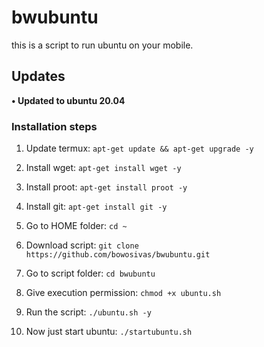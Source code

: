 # bwubuntu
this is a script to run ubuntu on your mobile.
## Updates

**• Updated to ubuntu 20.04**



### Installation steps

1. Update termux: `apt-get update && apt-get upgrade -y`

2. Install wget: `apt-get install wget -y`

3. Install proot: `apt-get install proot -y`

4. Install git: `apt-get install git -y`

5. Go to HOME folder: `cd ~`

6. Download script: `git clone https://github.com/bowosivas/bwubuntu.git`

7. Go to script folder: `cd bwubuntu`

8. Give execution permission: `chmod +x ubuntu.sh`

9. Run the script: `./ubuntu.sh -y`

10. Now just start ubuntu: `./startubuntu.sh`
